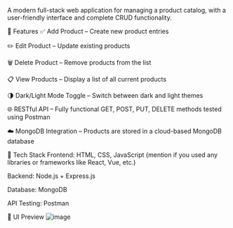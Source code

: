 A modern full-stack web application for managing a product catalog, with a user-friendly interface and complete CRUD functionality.

🔧 Features
✅ Add Product – Create new product entries

✏️ Edit Product – Update existing products

🗑️ Delete Product – Remove products from the list

📋 View Products – Display a list of all current products

🌗 Dark/Light Mode Toggle – Switch between dark and light themes

🌐 RESTful API – Fully functional GET, POST, PUT, DELETE methods tested using Postman

☁️ MongoDB Integration – Products are stored in a cloud-based MongoDB database

🧱 Tech Stack
Frontend: HTML, CSS, JavaScript (mention if you used any libraries or frameworks like React, Vue, etc.)

Backend: Node.js + Express.js

Database: MongoDB

API Testing: Postman 

📸 UI Preview
![image](https://github.com/user-attachments/assets/00d3fba4-5902-402e-b971-70a1060e0d07)
